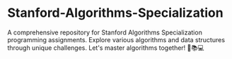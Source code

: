 # Stanford-Algorithms-Specialization
A comprehensive repository for Stanford Algorithms Specialization programming assignments. Explore various algorithms and data structures through unique challenges. Let's master algorithms together! 🚀📚💻
